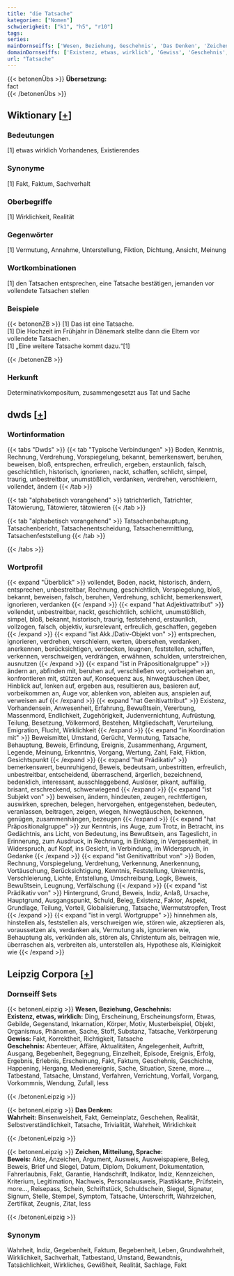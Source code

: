 ```yaml
---
title: "die Tatsache"
kategorien: ["Nomen"]
schwierigkeit: ["k1", "h5", "r10"]
tags:
series:
mainDornseiffs: ['Wesen, Beziehung, Geschehnis', 'Das Denken', 'Zeichen, Mitteilung, Sprache']
domainDornseiffs: ['Existenz, etwas, wirklich', 'Gewiss', 'Geschehnis', 'Wahrheit', 'Beweis']
url: "Tatsache"
---
```


{{< betonenÜbs >}}
**Übersetzung:**  
fact  
{{< /betonenÜbs >}}

## Wiktionary [[+](https://de.wiktionary.org/wiki/Tatsache)]

### Bedeutungen
[1] etwas wirklich Vorhandenes, Existierendes  

### Synonyme
[1] Fakt, Faktum, Sachverhalt  

### Oberbegriffe
[1] Wirklichkeit, Realität  

### Gegenwörter
[1] Vermutung, Annahme, Unterstellung, Fiktion, Dichtung, Ansicht, Meinung  

### Wortkombinationen
[1] den Tatsachen entsprechen, eine Tatsache bestätigen, jemanden vor vollendete Tatsachen stellen  

### Beispiele
{{< betonenZB >}}
[1] Das ist eine Tatsache.  
[1] Die Hochzeit im Frühjahr in Dänemark stellte dann die Eltern vor vollendete Tatsachen.  
[1] „Eine weitere Tatsache kommt dazu.“[1]  

{{< /betonenZB >}}
### Herkunft
Determinativkompositum, zusammengesetzt aus Tat und Sache  



## dwds [[+](https://www.dwds.de/wb/Tatsache)]

### Wortinformation
{{< tabs "Dwds" >}}
{{< tab "Typische Verbindungen" >}}
Boden, Kenntnis, Rechnung, Verdrehung, Vorspiegelung, bekannt, bemerkenswert, beruhen, beweisen, bloß, entsprechen, erfreulich, ergeben, erstaunlich, falsch, geschichtlich, historisch, ignorieren, nackt, schaffen, schlicht, simpel, traurig, unbestreitbar, unumstößlich, verdanken, verdrehen, verschleiern, vollendet, ändern
{{< /tab >}}

{{< tab "alphabetisch vorangehend" >}}
tatrichterlich, Tatrichter, Tätowierung, Tätowierer, tätowieren
{{< /tab >}}

{{< tab "alphabetisch vorangehend" >}}
Tatsachenbehauptung, Tatsachenbericht, Tatsachenentscheidung, Tatsachenermittlung, Tatsachenfeststellung
{{< /tab >}}

{{< /tabs >}}

### Wortprofil
{{< expand "Überblick" >}} vollendet, Boden, nackt, historisch, ändern, entsprechen, unbestreitbar, Rechnung, geschichtlich, Vorspiegelung, bloß, bekannt, beweisen, falsch, beruhen, Verdrehung, schlicht, bemerkenswert, ignorieren, verdanken {{< /expand >}}
{{< expand "hat Adjektivattribut" >}} vollendet, unbestreitbar, nackt, geschichtlich, schlicht, unumstößlich, simpel, bloß, bekannt, historisch, traurig, feststehend, erstaunlich, vollzogen, falsch, objektiv, kursrelevant, erfreulich, geschaffen, gegeben {{< /expand >}}
{{< expand "ist Akk./Dativ-Objekt von" >}} entsprechen, ignorieren, verdrehen, verschleiern, werten, übersehen, verdanken, anerkennen, berücksichtigen, verdecken, leugnen, feststellen, schaffen, verkennen, verschweigen, verdrängen, erwähnen, schulden, unterstreichen, ausnutzen {{< /expand >}}
{{< expand "ist in Präpositionalgruppe" >}} ändern an, abfinden mit, beruhen auf, verschließen vor, vorbeigehen an, konfrontieren mit, stützen auf, Konsequenz aus, hinwegtäuschen über, Hinblick auf, lenken auf, ergeben aus, resultieren aus, basieren auf, vorbeikommen an, Auge vor, ablenken von, ableiten aus, anspielen auf, verweisen auf {{< /expand >}}
{{< expand "hat Genitivattribut" >}} Existenz, Vorhandensein, Anwesenheit, Erfahrung, Bewußtsein, Vererbung, Massenmord, Endlichkeit, Zugehörigkeit, Judenvernichtung, Aufrüstung, Teilung, Besetzung, Völkermord, Bestehen, Mitgliedschaft, Verurteilung, Emigration, Flucht, Wirklichkeit {{< /expand >}}
{{< expand "in Koordination mit" >}} Beweismittel, Umstand, Gerücht, Vermutung, Tatsache, Behauptung, Beweis, Erfindung, Ereignis, Zusammenhang, Argument, Legende, Meinung, Erkenntnis, Vorgang, Wertung, Zahl, Fakt, Fiktion, Gesichtspunkt {{< /expand >}}
{{< expand "hat Prädikativ" >}} bemerkenswert, beunruhigend, Beweis, bedeutsam, unbestritten, erfreulich, unbestreitbar, entscheidend, überraschend, ärgerlich, bezeichnend, bedenklich, interessant, ausschlaggebend, Auslöser, pikant, auffällig, brisant, erschreckend, schwerwiegend {{< /expand >}}
{{< expand "ist Subjekt von" >}} beweisen, ändern, hindeuten, zeugen, rechtfertigen, auswirken, sprechen, belegen, hervorgehen, entgegenstehen, bedeuten, veranlassen, beitragen, zeigen, wiegen, hinwegtäuschen, bekennen, genügen, zusammenhängen, bezeugen {{< /expand >}}
{{< expand "hat Präpositionalgruppe" >}} zur Kenntnis, ins Auge, zum Trotz, in Betracht, ins Gedächtnis, ans Licht, von Bedeutung, ins Bewußtsein, ans Tageslicht, in Erinnerung, zum Ausdruck, in Rechnung, in Einklang, in Vergessenheit, in Widerspruch, auf Kopf, ins Gesicht, in Verbindung, im Widerspruch, in Gedanke {{< /expand >}}
{{< expand "ist Genitivattribut von" >}} Boden, Rechnung, Vorspiegelung, Verdrehung, Verkennung, Anerkennung, Vortäuschung, Berücksichtigung, Kenntnis, Feststellung, Unkenntnis, Verschleierung, Lichte, Entstellung, Umschreibung, Logik, Beweis, Bewußtsein, Leugnung, Verfälschung {{< /expand >}}
{{< expand "ist Prädikativ von" >}} Hintergrund, Grund, Beweis, Indiz, Anlaß, Ursache, Hauptgrund, Ausgangspunkt, Schuld, Beleg, Existenz, Faktor, Aspekt, Grundlage, Teilung, Vorteil, Globalisierung, Tatsache, Wermutstropfen, Trost {{< /expand >}}
{{< expand "ist in vergl. Wortgruppe" >}} hinnehmen als, hinstellen als, feststellen als, verschweigen wie, stören wie, akzeptieren als, voraussetzen als, verdanken als, Vermutung als, ignorieren wie, Behauptung als, verkünden als, stören als, Christentum als, beitragen wie, überraschen als, verbreiten als, unterstellen als, Hypothese als, Kleinigkeit wie {{< /expand >}}

## Leipzig Corpora [[+](https://corpora.uni-leipzig.de/en/res?word=Tatsache&corpusId=deu_newscrawl-public_2018)]

### Dornseiff Sets
{{< betonenLeipzig >}}
**Wesen, Beziehung, Geschehnis:**  
**Existenz, etwas, wirklich:** Ding, Erscheinung, Erscheinungsform, Etwas, Gebilde, Gegenstand, Inkarnation, Körper, Motiv, Musterbeispiel, Objekt, Organismus, Phänomen, Sache, Stoff, Substanz, Tatsache, Verkörperung  
**Gewiss:** Fakt, Korrektheit, Richtigkeit, Tatsache  
**Geschehnis:** Abenteuer, Affäre, Aktualitäten, Angelegenheit, Auftritt, Ausgang, Begebenheit, Begegnung, Einzelheit, Episode, Ereignis, Erfolg, Ergebnis, Erlebnis, Erscheinung, Fakt, Faktum, Geschehnis, Geschichte, Happening, Hergang, Medienereignis, Sache, Situation, Szene, more..., Tatbestand, Tatsache, Umstand, Verfahren, Verrichtung, Vorfall, Vorgang, Vorkommnis, Wendung, Zufall, less  

{{< /betonenLeipzig >}}


{{< betonenLeipzig >}}
**Das Denken:**  
**Wahrheit:** Binsenweisheit, Fakt, Gemeinplatz, Geschehen, Realität, Selbstverständlichkeit, Tatsache, Trivialität, Wahrheit, Wirklichkeit  

{{< /betonenLeipzig >}}


{{< betonenLeipzig >}}
**Zeichen, Mitteilung, Sprache:**  
**Beweis:** Akte, Anzeichen, Argument, Ausweis, Ausweispapiere, Beleg, Beweis, Brief und Siegel, Datum, Diplom, Dokument, Dokumentation, Fahrerlaubnis, Fakt, Garantie, Handschrift, Indikator, Indiz, Kennzeichen, Kriterium, Legitimation, Nachweis, Personalausweis, Plastikkarte, Prüfstein, more..., Reisepass, Schein, Schriftstück, Schuldschein, Siegel, Signatur, Signum, Stelle, Stempel, Symptom, Tatsache, Unterschrift, Wahrzeichen, Zertifikat, Zeugnis, Zitat, less  

{{< /betonenLeipzig >}}

### Synonym
Wahrheit, Indiz, Gegebenheit, Faktum, Begebenheit, Leben, Grundwahrheit, Wirklichkeit, Sachverhalt, Tatbestand, Umstand, Bewandtnis, Tatsächlichkeit, Wirkliches, Gewißheit, Realität, Sachlage, Fakt

